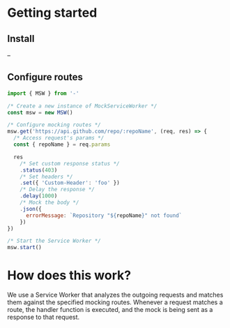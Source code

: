 # Getting started

## Install

–

## Configure routes

```js
import { MSW } from '-'

/* Create a new instance of MockServiceWorker */
const msw = new MSW()

/* Configure mocking routes */
msw.get('https://api.github.com/repo/:repoName', (req, res) => {
  /* Access request's params */
  const { repoName } = req.params

  res
    /* Set custom response status */
    .status(403)
    /* Set headers */
    .set({ 'Custom-Header': 'foo' })
    /* Delay the response */
    .delay(1000)
    /* Mock the body */
    .json({
      errorMessage: `Repository "${repoName}" not found`
    })
})

/* Start the Service Worker */
msw.start()
```

# How does this work?

We use a Service Worker that analyzes the outgoing requests and matches them against the specified mocking routes. Whenever a request matches a route, the handler function is executed, and the mock is being sent as a response to that request.
